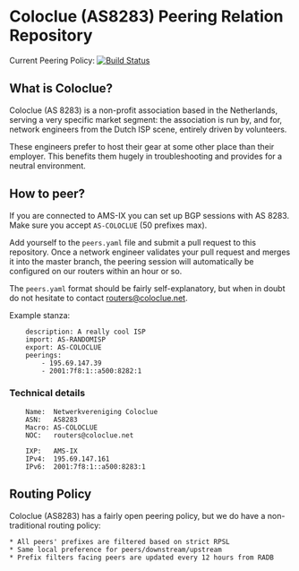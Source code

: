 Coloclue (AS8283) Peering Relation Repository
==============================================

Current Peering Policy: [![Build Status](https://travis-ci.org/coloclue/peering.svg?branch=master)](https://travis-ci.org/coloclue/peering)

## What is Coloclue? ##

Coloclue (AS 8283) is a non-profit association based in the Netherlands, serving
a very specific market segment: the association is run by, and for, network
engineers from the Dutch ISP scene, entirely driven by volunteers.

These engineers prefer to host their gear at some other place than their
employer. This benefits them hugely in troubleshooting and provides for a
neutral environment.

## How to peer? ##

If you are connected to AMS-IX you can set up BGP sessions with AS 8283. Make
sure you accept `AS-COLOCLUE` (50 prefixes max).

Add yourself to the `peers.yaml` file and submit a pull request to this
repository. Once a network engineer validates your pull request and merges it
into the master branch, the peering session will automatically be configured on
our routers within an hour or so.

The `peers.yaml` format should be fairly self-explanatory, but when in doubt do
not hesitate to contact routers@coloclue.net.

Example stanza:

```AS1200:
    description: A really cool ISP
    import: AS-RANDOMISP
    export: AS-COLOCLUE
    peerings:
        - 195.69.147.39
        - 2001:7f8:1::a500:8282:1
```

### Technical details ###

```
    Name:  Netwerkvereniging Coloclue
    ASN:   AS8283
    Macro: AS-COLOCLUE
    NOC:   routers@coloclue.net

    IXP:   AMS-IX
    IPv4:  195.69.147.161
    IPv6:  2001:7f8:1::a500:8283:1
```

## Routing Policy ##

Coloclue (AS8283) has a fairly open peering policy, but we do have a
non-traditional routing policy:
    
    * All peers' prefixes are filtered based on strict RPSL
    * Same local preference for peers/downstream/upstream
    * Prefix filters facing peers are updated every 12 hours from RADB

